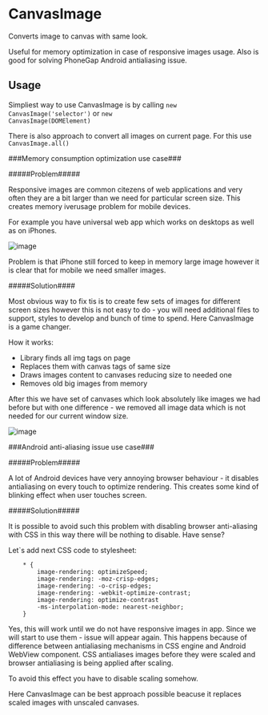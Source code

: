 CanvasImage
===========

Converts image to canvas with same look.

Useful for memory optimization in case of responsive images usage. Also is good for solving PhoneGap Android antialiasing issue.

Usage
-----

Simpliest way to use CanvasImage is by calling <code>new CanvasImage('selector')</code> or <code>new CanvasImage(DOMElement)</code>

There is also approach to convert all images on current page. For this use <code>CanvasImage.all()</code>

###Memory consumption optimization use case###

#####Problem#####

Responsive images are common citezens of web applications and very often they are a bit larger than we need for particular screen size. This creates memory iverusage problem for mobile devices.

For example you have universal web app which works on desktops as well as on iPhones. 

![image](http://pixelscommander.com/polygon/canvasimage/whole-ill.png)

Problem is that iPhone still forced to keep in memory large image however it is clear that for mobile we need smaller images. 

#####Solution####

Most obvious way to fix tis is to create few sets of images for different screen sizes however this is not easy to do - you will need additional files to support, styles to develop and bunch of time to spend. Here CanvasImage is a game changer.

How it works: 

- Library finds all img tags on page
- Replaces them with canvas tags of same size
- Draws images content to canvases reducing size to needed one
- Removes old big images from memory

After this we have set of canvases which look absolutely like images we had before but with one difference - we removed all image data which is not needed for our current window size.


![image](http://pixelscommander.com/polygon/canvasimage/memory-consumption-diagramm.png)


###Android anti-aliasing issue use case###

#####Problem#####

A lot of Android devices have very annoying browser behaviour - it disables antialiasing on every touch to optimize rendering. This creates some kind of blinking effect when user touches screen.

#####Solution#####

It is possible to avoid such this problem with disabling browser anti-aliasing with CSS in this way there will be nothing to disable. Have sense?

Let`s add next CSS code to stylesheet:

		* {
    		image-rendering: optimizeSpeed;
    		image-rendering: -moz-crisp-edges;
    		image-rendering: -o-crisp-edges;
    		image-rendering: -webkit-optimize-contrast;
    		image-rendering: optimize-contrast
    		-ms-interpolation-mode: nearest-neighbor;
		}

Yes, this will work until we do not have responsive images in app. Since we will start to use them - issue will appear again. This happens because of difference between antialiasing mechanisms in CSS engine and Android WebView component. CSS antialiases images before they were scaled and browser antialiasing is being applied after scaling.

To avoid this effect you have to disable scaling somehow.

Here CanvasImage can be best approach possible beacuse it replaces scaled images with unscaled canvases.